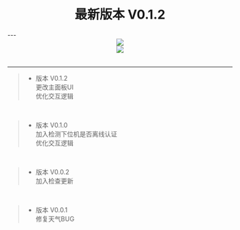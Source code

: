 <center><h1> 最新版本 V0.1.2</h1></center>
---
<center><img src="https://github.com/skkkyoyo/Controller-of-solar-roof-cleaning-robot/blob/master/%E7%BE%8E%E5%8C%96/%E4%B8%BB%E7%95%8C%E9%9D%A2.png?raw=true"></center>

<center><a href="https://github.com/skkkyoyo/Controller-of-solar-roof-cleaning-robot/archive/master.zip"><img src="https://github.com/skkkyoyo/Controller-of-solar-roof-cleaning-robot/blob/master/%E7%BE%8E%E5%8C%96/DownloadButton.png?raw=true" width="图片的宽度" height="图片的高度" border="边框"></a></center>

<br>

 ---


> * 版本 V0.1.2 <br>
更改主面板UI<br>
优化交互逻辑<br>
<br>

> * 版本 V0.1.0 <br>
加入检测下位机是否离线认证<br>
优化交互逻辑<br>
<br>

> * 版本 V0.0.2 <br>
加入检查更新<br>
<br>

> * 版本 V0.0.1 <br>
修复天气BUG